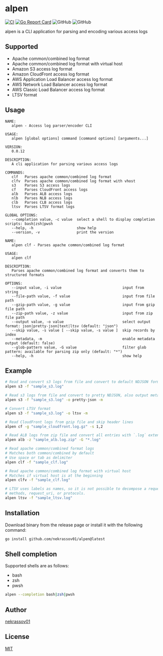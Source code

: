 alpen
=====

[![CI](https://github.com/nekrassov01/alpen/actions/workflows/ci.yml/badge.svg)](https://github.com/nekrassov01/alpen/actions/workflows/ci.yml)
[![Go Report Card](https://goreportcard.com/badge/github.com/nekrassov01/alpen)](https://goreportcard.com/report/github.com/nekrassov01/alpen)
![GitHub](https://img.shields.io/github/license/nekrassov01/alpen)
![GitHub](https://img.shields.io/github/v/release/nekrassov01/alpen)

alpen is a CLI application for parsing and encoding various access logs

Supported
---------

- Apache common/combined log format
- Apache common/combined log format with virtual host
- Amazon S3 access log format
- Amazon CloudFront access log format
- AWS Application Load Balancer access log format
- AWS Network Load Balancer access log format
- AWS Classic Load Balancer access log format
- LTSV format

Usage
-----

```text
NAME:
   alpen - Access log parser/encoder CLI

USAGE:
   alpen [global options] command [command options] [arguments...]

VERSION:
   0.0.12

DESCRIPTION:
   A cli application for parsing various access logs

COMMANDS:
   clf   Parses apache common/combined log format
   clfv  Parses apache common/combined log format with vhost
   s3    Parses S3 access logs
   cf    Parses CloudFront access logs
   alb   Parses ALB access logs
   nlb   Parses NLB access logs
   clb   Parses CLB access logs
   ltsv  Parses LTSV format logs

GLOBAL OPTIONS:
   --completion value, -c value  select a shell to display completion scripts: bash|zsh|pwsh
   --help, -h                    show help
   --version, -v                 print the version
```

```text
NAME:
   alpen clf - Parses apache common/combined log format

USAGE:
   alpen clf

DESCRIPTION:
   Parses apache common/combined log format and converts them to structured formats

OPTIONS:
   --input value, -i value                            input from string
   --file-path value, -f value                        input from file path
   --gzip-path value, -g value                        input from gzip file path
   --zip-path value, -z value                         input from zip file path
   --output value, -o value                           select output format: json|pretty-json|text|ltsv (default: "json")
   --skip value, -s value [ --skip value, -s value ]  skip records by index
   --metadata, -m                                     enable metadata output (default: false)
   --glob-pattern value, -G value                     filter glob pattern: available for parsing zip only (default: "*")
   --help, -h                                         show help
```

Example
-------

```sh
# Read and convert s3 logs from file and convert to default NDJSON format
alpen s3 -f "sample_s3.log"

# Read s3 logs from file and convert to pretty NDJSON, also output metadata
alpen s3 -f "sample_s3.log" -o pretty-json -m

# Convert LTSV format
alpen s3 -f "sample_s3.log" -o ltsv -m

# Read CloudFront logs from gzip file and skip header lines
alpen cf -g "sample_cloudfront.log.gz" -s 1,2

# Read ALB logs from zip file and convert all entries with `.log` extension
alpen alb -z "sample_alb.log.zip" -G "*.log"

# Read apache common/combined format logs
# Matches both common/combined by default
# Use space or tab as delimiter
alpen clf -f "sample_clf.log"

# Read apache common/combined log format with virtual host
# Matches if virtual host is at the beginning
alpen clfv -f "sample_clf.log"

# LTSV uses labels as names, so it is not possible to decompose a request into
# methods, request_uri, or protocols.
alpen ltsv -f "sample_ltsv.log"
```

Installation
------------

Download binary from the release page or install it with the following command:

```sh
go install github.com/nekrassov01/alpen@latest
```

Shell completion
----------------

Supported shells are as follows:

- bash
- zsh
- pwsh

```sh
alpen --completion bash|zsh|pwsh
```

Author
------

[nekrassov01](https://github.com/nekrassov01)

License
-------

[MIT](https://github.com/nekrassov01/alpen/blob/main/LICENSE)
